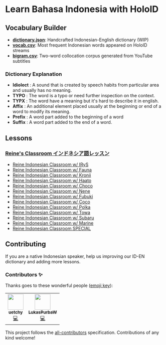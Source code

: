 # Learn Bahasa Indonesia with HoloID

## Vocabulary Builder

- **[dictionary.json](./dictionary/build/dictionary.json)**: Handcrafted Indonesian-English dictionary (WIP)
- **[vocab.csv](./dictionary/build/vocab.csv)**: Most frequent Indonesian words appeared on HoloID streams
- **[bigram.csv](./dictionary/build/bigram.csv)**: Two-word collocation corpus generated from YouTube subtitles

### Dictionary Explanation

- **Idiolect** : A sound that is created by speech habits from particular area and usually has no meaning.
- **TYPO** : The word is a typo or need further inspection on the context.
- **TYPX** : The word have a meaning but it's hard to describe it in english.
- **Affix** : An additional element placed usually at the beginning or end of a word to modify its meaning.
- **Prefix** : A word part added to the beginning of a word
- **Suffix** : A word part added to the end of a word.

## Lessons

### [Reine's Classroom インドネシア語レッスン](https://www.youtube.com/playlist?list=PLrALGrrF-6IXJmqtqVxjyUvOsFgIwrAwj)

- [Reine Indonesian Classroom w/ IRyS](https://www.youtube.com/watch?v=wsoCTHLgfek)
- [Reine Indonesian Classroom w/ Fauna](https://www.youtube.com/watch?v=6qxx91dcB8Y)
- [Reine Indonesian Classroom w/ Kronii](https://www.youtube.com/watch?v=kIb5mdTFK1I)
- [Reine Indonesian Classroom w/ Haato](https://www.youtube.com/watch?v=nP04fYGHG4A)
- [Reine Indonesian Classroom w/ Choco](https://www.youtube.com/watch?v=zVVh4o-vzeY)
- [Reine Indonesian Classroom w/ Nene](https://www.youtube.com/watch?v=-xPB9ivpKoQ)
- [Reine Indonesian Classroom w/ Fubuki](https://www.youtube.com/watch?v=qMQwA-tgeXY)
- [Reine Indonesian Classroom w/ Coco](https://www.youtube.com/watch?v=QrHQdWgFZTk)
- [Reine Indonesian Classroom w/ Polka](https://www.youtube.com/watch?v=JjHTGgQDzyE)
- [Reine Indonesian Classroom w/ Towa](https://www.youtube.com/watch?v=0InNhljzzsA)
- [Reine Indonesian Classroom w/ Subaru](https://www.youtube.com/watch?v=UH36-bo0qKE)
- [Reine Indonesian Classroom w/ Marine](https://www.youtube.com/watch?v=R-LxzgPRK68)
- [Reine Indonesian Classroom SPECIAL](https://www.youtube.com/watch?v=GNWKINdJEXk)

## Contributing

If you are a native Indonesian speaker, help us improving our ID-EN dictionary and adding more lessons.

### Contributors ✨

Thanks goes to these wonderful people ([emoji key](https://allcontributors.org/docs/en/emoji-key)):

<!-- ALL-CONTRIBUTORS-LIST:START - Do not remove or modify this section -->
<!-- prettier-ignore-start -->
<!-- markdownlint-disable -->
<table>
  <tr>
    <td align="center"><a href="https://github.com/uetchy"><img src="https://avatars.githubusercontent.com/u/431808?v=4?s=50" width="50px;" alt=""/><br /><sub><b>uetchy</b></sub></a><br /><a href="https://github.com/holodata/learn-bahasa-indonesia/commits?author=uetchy" title="Code">💻</a></td>
    <td align="center"><a href="https://github.com/LukasPurbaW"><img src="https://avatars.githubusercontent.com/u/72651891?v=4?s=50" width="50px;" alt=""/><br /><sub><b>LukasPurbaW</b></sub></a><br /><a href="https://github.com/holodata/learn-bahasa-indonesia/commits?author=LukasPurbaW" title="Code">💻</a></td>
  </tr>
</table>

<!-- markdownlint-restore -->
<!-- prettier-ignore-end -->

<!-- ALL-CONTRIBUTORS-LIST:END -->

This project follows the [all-contributors](https://github.com/all-contributors/all-contributors) specification. Contributions of any kind welcome!

